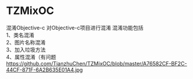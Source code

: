 # TZMixOC
混淆Objective-c
对Objective-c项目进行混淆
混淆功能包括<br>1、类名混淆
<br>2、图片名称混淆
<br>3、加入垃圾方法
<br>4、属性混淆（有问题
<br>https://github.com/TianzhuChen/TZMixOC/blob/master/A76582CF-BF2C-44CF-871F-6A2B635E01A4.jpg
